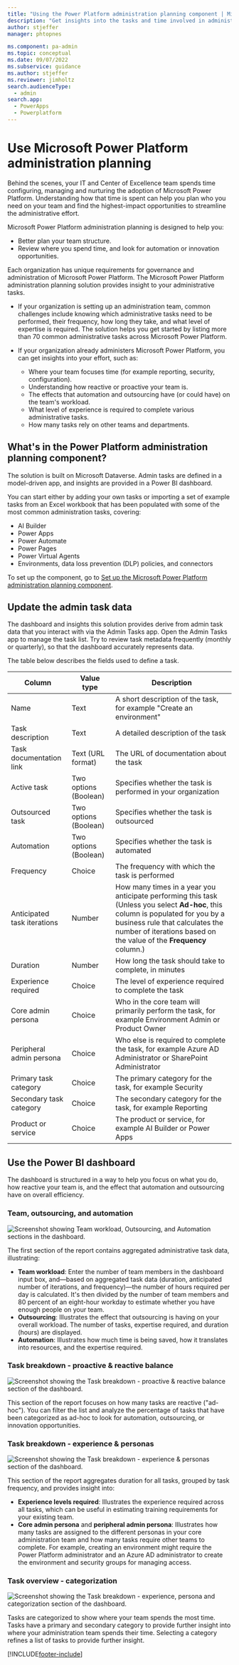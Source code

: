 ```yaml
---
title: "Using the Power Platform administration planning component | Microsoft Docs"
description: "Get insights into the tasks and time involved in administering Power Platform."
author: stjeffer
manager: phtopnes

ms.component: pa-admin
ms.topic: conceptual
ms.date: 09/07/2022
ms.subservice: guidance
ms.author: stjeffer
ms.reviewer: jimholtz
search.audienceType: 
  - admin
search.app: 
  - PowerApps
  - Powerplatform
---
```


# Use Microsoft Power Platform administration planning

Behind the scenes, your IT and Center of Excellence team spends time configuring, managing and nurturing the adoption of Microsoft Power Platform. Understanding how that time is spent can help you plan who you need on your team and find the highest-impact opportunities to streamline the administrative effort.

Microsoft Power Platform administration planning is designed to help you:

- Better plan your team structure.
- Review where you spend time, and look for automation or innovation opportunities.

Each organization has unique requirements for governance and administration of Microsoft Power Platform. The Microsoft Power Platform administration planning solution provides insight to your administrative tasks.

- If your organization is setting up an administration team, common challenges include knowing which administrative tasks need to be performed, their frequency, how long they take, and what level of expertise is required. The solution helps you get started by listing more than 70 common administrative tasks across Microsoft Power Platform.

- If your organization already administers Microsoft Power Platform, you can get insights into your effort, such as:

  - Where your team focuses time (for example reporting, security, configuration).
  - Understanding how reactive or proactive your team is.
  - The effects that automation and outsourcing have (or could have) on the team's workload.
  - What level of experience is required to complete various administrative tasks.
  - How many tasks rely on other teams and departments.

## What's in the Power Platform administration planning component?

The solution is built on Microsoft Dataverse. Admin tasks are defined in a model-driven app, and insights are provided in a Power BI dashboard.

You can start either by adding your own tasks or importing a set of example tasks from an Excel workbook that has been populated with some of the most common administration tasks, covering:

- AI Builder
- Power Apps
- Power Automate
- Power Pages
- Power Virtual Agents
- Environments, data loss prevention (DLP) policies, and connectors

To set up the component, go to [Set up the Microsoft Power Platform administration planning component](setup-admin-tasks-component.md).

## Update the admin task data

The dashboard and insights this solution provides derive from admin task data that you interact with via the Admin Tasks app. Open the Admin Tasks app to manage the task list. Try to review task metadata frequently (monthly or quarterly), so that the dashboard accurately represents data.  

The table below describes the fields used to define a task.

| Column | Value type | Description |
|---|---|---|
| Name | Text | A short description of the task, for example "Create an environment" |
| Task description | Text | A detailed description of the task |
| Task documentation link | Text (URL format) | The URL of documentation about the task |
| Active task | Two options (Boolean) | Specifies whether the task is performed in your organization |
| Outsourced task | Two options (Boolean) | Specifies whether the task is outsourced |
| Automation | Two options (Boolean) | Specifies whether the task is automated |
| Frequency | Choice | The frequency with which the task is performed |
| Anticipated task iterations | Number | How many times in a year you anticipate performing this task (Unless you select **Ad-hoc**, this column is populated for you by a business rule that calculates the number of iterations based on the value of the **Frequency** column.)|
| Duration | Number | How long the task should take to complete, in minutes |
| Experience required | Choice | The level of experience required to complete the task |
| Core admin persona | Choice | Who in the core team will primarily perform the task, for example Environment Admin or Product Owner |
| Peripheral admin persona | Choice | Who else is required to complete the task, for example Azure AD Administrator or SharePoint Administrator |
| Primary task category | Choice | The primary category for the task, for example Security |
| Secondary task category | Choice | The secondary category for the task, for example Reporting |
| Product or service | Choice | The product or service, for example AI Builder or Power Apps |

## Use the Power BI dashboard

The dashboard is structured in a way to help you focus on what you do, how reactive your team is, and the effect that automation and outsourcing have on overall efficiency.

### Team, outsourcing, and automation

![Screenshot showing Team workload, Outsourcing, and Automation sections in the dashboard.](media\PPAP-TeamOutsourcingAndAutomation.png "Team, outsourcing and automation dashboard section")

The first section of the report contains aggregated administrative task data, illustrating:

- **Team workload**: Enter the number of team members in the dashboard input box, and—based on aggregated task data (duration, anticipated number of iterations, and frequency)—the number of hours required per day is calculated. It's then divided by the number of team members and 80&nbsp;percent of an eight-hour workday to estimate whether you have enough people on your team.
- **Outsourcing**: Illustrates the effect that outsourcing is having on your overall workload. The number of tasks, expertise required, and duration (hours) are displayed.
- **Automation**: Illustrates how much time is being saved, how it translates into resources, and the expertise required.

### Task breakdown - proactive & reactive balance

![Screenshot showing the Task breakdown - proactive & reactive balance section of the dashboard.](media\PPAP-TaskBreakdownProactiveAndReactiveBalance.png "Task breakdown - proactive and reactive balance")

This section of the report focuses on how many tasks are reactive ("ad-hoc"). You can filter the list and analyze the percentage of tasks that have been categorized as ad-hoc to look for automation, outsourcing, or innovation opportunities.

### Task breakdown - experience & personas

![Screenshot showing the Task breakdown - experience & personas section of the dashboard.](media\PPAP-ExperienceAndPersonas.png "Task breakdown - experience and personas")

This section of the report aggregates duration for all tasks, grouped by task frequency, and provides insight into:

- **Experience levels required**: Illustrates the experience required across all tasks, which can be useful in estimating training requirements for your existing team.
- **Core admin persona** and **peripheral admin persona**:  Illustrates how many tasks are assigned to the different personas in your core administration team and how many tasks require other teams to complete. For example, creating an environment might require the Power Platform administrator and an Azure AD administrator to create the environment and security groups for managing access.

### Task overview - categorization

![Screenshot showing the Task breakdown - experience, persona and categorization section of the dashboard.](media/PPAP-TaskOverviewPersonaAndCategorization.png "Task breakdown - experience, persona and categorization")

Tasks are categorized to show where your team spends the most time. Tasks have a primary and secondary category to provide further insight into where your administration team spends their time. Selecting a category refines a list of tasks to provide further insight.

[!INCLUDE[footer-include](../../includes/footer-banner.md)]